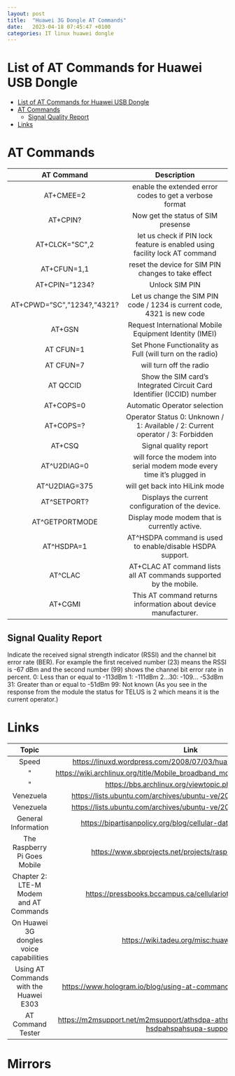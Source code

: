 ```yaml
---
layout: post
title:  "Huawei 3G Dongle AT Commands"
date:   2023-04-18 07:45:47 +0100
categories: IT linux huawei dongle  
---
```


# List of AT Commands for Huawei USB Dongle

- [List of AT Commands for Huawei USB Dongle](#list-of-at-commands-for-huawei-usb-dongle)
- [AT Commands](#at-commands)
  - [Signal Quality Report](#signal-quality-report)
- [Links](#links)


# AT Commands
|         AT Command         |                                  Description                                   |
| :------------------------: | :----------------------------------------------------------------------------: |
|         AT+CMEE=2          |            enable the extended error codes to get a verbose format             |
|          AT+CPIN?          |                       Now get the status of SIM presense                       |
|       AT+CLCK="SC",2       |   let us check if PIN lock feature is enabled using facility lock AT command   |
|        AT+CFUN=1,1         |              reset the device for SIM PIN changes to take effect               |
|       AT+CPIN=”1234?       |                                 Unlock SIM PIN                                 |
| AT+CPWD=”SC”,”1234?,”4321? |    Let us change the SIM PIN code / 1234 is current code, 4321 is new code     |
|           AT+GSN           |             Request International Mobile Equipment Identity (IMEI)             |
|         AT CFUN=1          |            Set Phone Functionality as Full (will turn on the radio)            |
|         AT CFUN=7          |                            will turn off the radio                             |
|          AT QCCID          |     Show the SIM card’s Integrated Circuit Card Identifier (ICCID) number      |
|         AT+COPS=0          |                          Automatic Operator selection                          |
|         AT+COPS=?          | Operator Status 0: Unknown / 1: Available / 2: Current operator / 3: Forbidden |
|           AT+CSQ           |                             Signal quality report                              |
|        AT^U2DIAG=0         |     will force the modem into serial modem mode every time it’s plugged in     |
|       AT^U2DIAG=375        |                        will  get back into HiLink mode                         |
|        AT^SETPORT?         |               Displays the current configuration of the device.                |
|       AT^GETPORTMODE       |                  Display mode modem that is currently active.                  |
|         AT^HSDPA=1         |           AT^HSDPA command is used to enable/disable HSDPA support.            |
|          AT^CLAC           |       AT+CLAC AT command lists all AT commands supported by the mobile.        |
|          AT+CGMI           |         This AT command returns information about device manufacturer.         |

 ## Signal Quality Report 
Indicate the received signal strength indicator (RSSI) and the channel bit error rate (BER). For example the first received number (23) means the RSSI is -67 dBm and the second number (99) shows the channel bit error rate in percent. 0: Less than or equal to -113dBm  1: -111dBm 2…30: -109… -53dBm 31: Greater than or equal to -51dBm 99: Not known (As you see in the response from the module the status for TELUS is 2 which means it is the current operator.)

# Links
|                  Topic                  |                                     Link                                     |
| :-------------------------------------: | :--------------------------------------------------------------------------: |
|                  Speed                  |        https://linuxd.wordpress.com/2008/07/03/huawei-hspda-3g-modem/        |
|                    "                    | https://wiki.archlinux.org/title/Mobile_broadband_modem#Low_connection_speed |
|                    "                    |              https://bbs.archlinux.org/viewtopic.php?id=111513               |
|                Venezuela                |      https://lists.ubuntu.com/archives/ubuntu-ve/2009-March/003814.html      |
|                Venezuela                |      https://lists.ubuntu.com/archives/ubuntu-ve/2009-March/003814.html      |
|           General Information           |     https://bipartisanpolicy.org/blog/cellular-data-and-digital-divide/      |
|   The Raspberry Pi Goes Mobile  |          https://www.sbprojects.net/projects/raspberrypi/mobile.php          |
| Chapter 2: LTE-M Modem and AT Commands |        https://pressbooks.bccampus.ca/cellulariot/chapter/chapter-2/         |
| On Huawei 3G dongles voice capabilities |                  https://wiki.tadeu.org/misc:huaweii-voice                   |
| Using AT Commands with the Huawei E303  |     https://www.hologram.io/blog/using-at-commands-with-the-huawei-e303/     |
| AT Command Tester | https://m2msupport.net/m2msupport/athsdpa-athspa-athsupa-enabledisable-hsdpahspahsupa-support/ |


# Mirrors